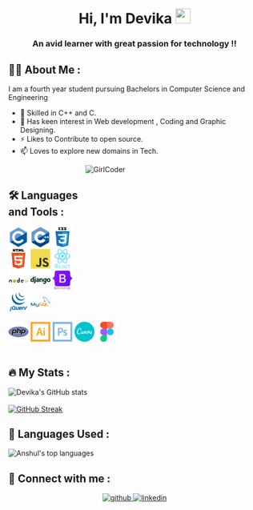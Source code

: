 <h1 align="center">Hi, I'm Devika <img src="https://media.giphy.com/media/hvRJCLFzcasrR4ia7z/giphy.gif" width="30px" height="30px" ></h1>
<h3 align="center">An avid learner with great passion for technology !!</h3>

## 👩‍💻 About Me :
I am a fourth year student pursuing Bachelors in Computer Science and Engineering 
- 🔭 Skilled in C++ and C.
- 🌱 Has keen interest in Web development , Coding and Graphic Designing.
- ⚡ Likes to Contribute to open source.
- 📫 Loves to explore new domains in Tech.
<img align ="right" alt="GirlCoder" width="350" height="250" src="https://miro.medium.com/max/875/1*qdAW1TjCN57h1lbuuzvchg.gif">
<br>

## 🛠 Languages and Tools :
<p align="left"> 
<img src="https://raw.githubusercontent.com/devicons/devicon/master/icons/c/c-original.svg" alt="c" width="40" height="40"/>
<img src="https://raw.githubusercontent.com/devicons/devicon/master/icons/cplusplus/cplusplus-original.svg" alt="cplusplus" width="40" height="40"/> 
<img src="https://raw.githubusercontent.com/devicons/devicon/master/icons/css3/css3-original-wordmark.svg" alt="css3" width="40" height="40"/>  
<img src="https://raw.githubusercontent.com/devicons/devicon/master/icons/html5/html5-original-wordmark.svg" alt="html5" width="40" height="40"/>  
<img src="https://raw.githubusercontent.com/devicons/devicon/master/icons/javascript/javascript-original.svg" alt="javascript" width="40" height="40"/>
<img src="https://github.com/devicons/devicon/blob/master/icons/react/react-original-wordmark.svg" alt="react" width="40" height="40"/>
<img src="https://github.com/devicons/devicon/blob/master/icons/nodejs/nodejs-original-wordmark.svg" alt="nodejs" width="40" height="40"/>
<img src="https://github.com/devicons/devicon/blob/master/icons/django/django-plain-wordmark.svg" alt="django" width="40" height="40"/>
<img src="https://github.com/devicons/devicon/blob/master/icons/bootstrap/bootstrap-original-wordmark.svg" alt="bootstrap" width="40" height="40"/>
<img src="https://github.com/devicons/devicon/blob/master/icons/jquery/jquery-plain-wordmark.svg" alt="jquery" width="40" height="40"/>
<img src="https://github.com/devicons/devicon/blob/master/icons/mysql/mysql-original-wordmark.svg" alt="mysql" width="40" height="40"/>
<br><br>
<img src="https://github.com/devicons/devicon/blob/master/icons/php/php-original.svg" alt="php" width="40" height="40"/>
<img src="https://github.com/devicons/devicon/blob/master/icons/illustrator/illustrator-line.svg" alt="illustrator" width="40" height="40"/>
<img src="https://github.com/devicons/devicon/blob/master/icons/photoshop/photoshop-line.svg" alt="photoshop" width="40" height="40"/>
<img src="https://github.com/devicons/devicon/blob/master/icons/canva/canva-original.svg" alt="canva" width="40" height="40"/>
<img src="https://github.com/devicons/devicon/blob/master/icons/figma/figma-original.svg" alt="figma" width="40" height="40"/>
<br><br>

## 🔥 My Stats :
![Devika's GitHub stats](https://github-readme-stats.vercel.app/api?username=devika6001&show_icons=true&theme=radical)<br><br>
[![GitHub Streak](http://github-readme-streak-stats.herokuapp.com?user=devika6001&theme=dark&background=000000)](https://git.io/streak-stats)<br>

## 🌱 Languages Used : 
![Anshul's top languages](https://github-readme-stats.vercel.app/api/top-langs/?username=devika6001&layout=compact&show_icons=true)

## 🔌 Connect with me : 
<div align="center">
<a href="https://github.com/devika6001" target="_blank">
<img src=https://img.shields.io/badge/github-%2324292e.svg?&style=for-the-badge&logo=github&logoColor=white alt=github style="margin-bottom: 5px;" />
</a>
<a href="https://www.linkedin.com/in/devika-gupta-518643211/" target="_blank">
<img src=https://img.shields.io/badge/linkedin-%231E77B5.svg?&style=for-the-badge&logo=linkedin&logoColor=white alt=linkedin style="margin-bottom: 5px;" />
</a> 
</div>  
<br><br>
